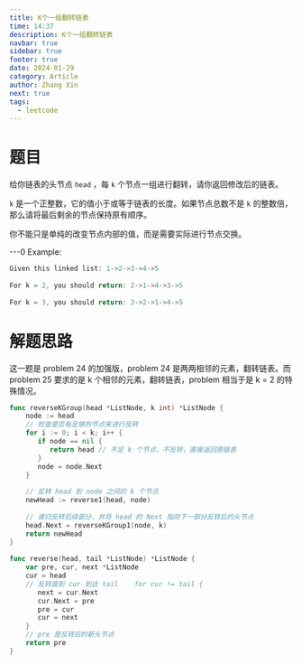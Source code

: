 ```yaml
---
title: K个一组翻转链表
time: 14:37
description: K个一组翻转链表
navbar: true
sidebar: true
footer: true
date: 2024-01-29
category: Article
author: Zhang Xin
next: true
tags:
  - leetcode
---
```

# 题目  
  
给你链表的头节点 `head` ，每 `k` 个节点一组进行翻转，请你返回修改后的链表。

`k` 是一个正整数，它的值小于或等于链表的长度。如果节点总数不是 `k` 的整数倍，那么请将最后剩余的节点保持原有顺序。

你不能只是单纯的改变节点内部的值，而是需要实际进行节点交换。

---0
Example:  
  
```c  
Given this linked list: 1->2->3->4->5  
  
For k = 2, you should return: 2->1->4->3->5  
  
For k = 3, you should return: 3->2->1->4->5  
```  
  
  
# 解题思路  
  
这一题是 problem 24 的加强版，problem 24 是两两相邻的元素，翻转链表。而 problem 25 要求的是 k 个相邻的元素，翻转链表，problem 相当于是 k = 2 的特殊情况。

```go
func reverseKGroup(head *ListNode, k int) *ListNode {  
    node := head  
    // 检查是否有足够的节点来进行反转  
    for i := 0; i < k; i++ {  
       if node == nil {  
          return head // 不足 k 个节点，不反转，直接返回原链表  
       }  
       node = node.Next  
    }  
  
    // 反转 head 到 node 之间的 k 个节点  
    newHead := reverse1(head, node)  
  
    // 递归反转后续部分，并将 head 的 Next 指向下一部分反转后的头节点  
    head.Next = reverseKGroup1(node, k)  
    return newHead 
}  
  
func reverse(head, tail *ListNode) *ListNode {  
    var pre, cur, next *ListNode  
    cur = head  
    // 反转直到 cur 到达 tail    for cur != tail {  
       next = cur.Next  
       cur.Next = pre  
       pre = cur  
       cur = next  
    }  
    // pre 是反转后的新头节点  
    return pre  
}
```